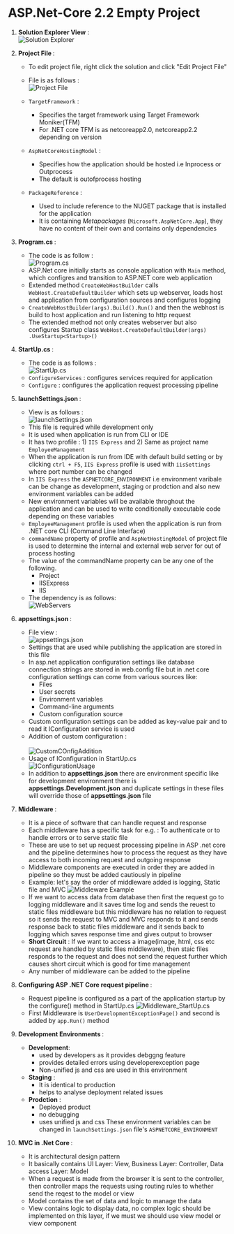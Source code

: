 # ASP.Net-Core 2.2 Empty Project

1. <b>Solution Explorer View</b> :</br>
    ![Solution Explorer](https://github.com/KarkiBindu/ASP.Net-Core/blob/main/SolutionExplorer.JPG)
    
2. <b> Project File </b> :
    - To edit project file, right click the solution and click "Edit Project File"
    - File is as follows :</br> 
    ![Project File](https://github.com/KarkiBindu/ASP.Net-Core/blob/main/ProjectFile.JPG)
    
    - `TargetFramework` : 
        - Specifies the target framework using Target Framework Moniker(TFM)
        - For .NET core TFM is as netcoreapp2.0, netcoreapp2.2 depending on version
        
    - `AspNetCoreHostingModel` :
        - Specifies how the application should be hosted i.e Inprocess or Outprocess
        - The default is outofprocess hosting 
        
    - `PackageReference` :
        - Used to include reference to the NUGET package that is installed for the application
        - It is containing <i> Metapackages </i> (`Microsoft.AspNetCore.App`), they have no content of their own and contains only dependencies

3. <b> Program.cs </b> :
    - The code is as follow :   
    ![Program.cs](https://github.com/KarkiBindu/ASP.Net-Core/blob/main/Program.JPG)
    - ASP.Net core initially starts as console application with `Main` method, which configres and transition to ASP.NET core web application
    - Extended method `CreateWebHostBuilder` calls `WebHost.CreateDefaultBuilder` which sets up webserver, loads host and application from configuration sources and configures logging
    - `CreateWebHostBuilder(args).Build().Run()` and then the webhost is build to host application and run listening to http request
    - The extended method not only creates webserver but also configures Startup class `WebHost.CreateDefaultBuilder(args)
                .UseStartup<Startup>()`
    
4. <b> StartUp.cs </b> : 
    - The code is as follows :   
    ![StartUp.cs](https://github.com/KarkiBindu/ASP.Net-Core/blob/main/StartUp.JPG)
    - `ConfigureServices` : configures services required for application
    - `Configure` : configures the application request processing pipeline
    
5. <b> launchSettings.json </b> :
    - View is as follows :</br>
    ![launchSettings.json](https://github.com/KarkiBindu/ASP.Net-Core/blob/main/launchSettings.JPG)
    - This file is required while development only
    - It is used when application is run from CLI or IDE
    - It has two profile : 1) `IIS Express` and 2) Same as project name `EmployeeManagement`
    - When the application is run from IDE with default build setting or by clicking `ctrl + F5`, `IIS Express` profile is used with `iisSettings` where port number can be changed
    - In `IIS Express` the `ASPNETCORE_ENVIRONMENT` i.e environment varibale can be change as development, staging or prodction and also new environment variables can be added
    - New environment variables will be available throghout the application and can be used to write conditionally executable code depending on these variables
    - `EmployeeManagement` profile is used when the application is run from .NET core CLI (Command Line Interface)
    - `commandName` property of profile and `AspNetHostingModel` of project file is used to determine the internal and external web server for out of process hosting
    - The value of the commandName property can be any one of the following. 
        - Project
        - IISExpress
        - IIS
    - The dependency is as follows:</br>
    ![WebServers](https://github.com/KarkiBindu/ASP.Net-Core/blob/main/WebServes.JPG)
    
6. <b>appsettings.json </b> :
    - File view :</br>
    ![appsettings.json](https://github.com/KarkiBindu/ASP.Net-Core/blob/main/appsettings.JPG)
    - Settings that are used while publishing the application are stored in this file
    - In asp.net application configuration settings like database connection strings are stored in web.config file but in .net core configuration settings can come from various sources like:
        - Files
        - User secrets
        - Environment variables
        - Command-line arguments
        - Custom configuration source
    - Custom configuration settings can be added as key-value pair and to read it IConfiguration service is used
    - Addition of custom configuration :</br>    
    ![CustomCOnfigAddition](https://github.com/KarkiBindu/ASP.Net-Core/blob/main/CustomConfig_appSetting.JPG)    
    - Usage of IConfiguration in StartUp.cs </br>
    ![IConfigurationUsage](https://github.com/KarkiBindu/ASP.Net-Core/blob/main/IConfigurationUse_StartUp.JPG)
    - In addition to <b>appsettings.json</b> there are environment specific like for development environment there is <b>appsettings.Development.json</b> and duplicate settings in these files will override those of <b>appsettings.json</b> file
    
7. <b> Middleware </b> :
    - It is a piece of software that can handle request and response
    - Each middleware has a specific task for e.g. : To authenticate or to handle errors or to serve static file
    - These are use to set up request processing pipeline in ASP .net core and the pipeline determines how to process the request as they have access to both incoming request and outgoing response
    - Middleware components are executed in order they are added in pipeline so they must be added cautiously in pipeline
    - Example: let's say the order of middleware added is logging, Static file and MVC
    ![Middleware Example](https://github.com/KarkiBindu/ASP.Net-Core/blob/main/Middleware_Example.JPG)
    - If we want to access data from database then first the request go to logging middleware and it saves time log and sends the reuest to static files middleware but  this middleware has no relation to request so it sends the request to MVC and MVC responds to it and sends response back to static files middleware and it sends back to logging which saves response time and gives output to browser
    - <b>Short Circuit</b> : If we want to access a image(image, html, css etc request are handled by static files middleware), then staic files responds to the request and does not send the request further which causes short circuit which is good for time management
    - Any number of middleware can be added to the pipeline
    
8. <b> Configuring ASP .NET Core request pipeline </b> :
    - Request pipeline is configured as a part of the application startup by the configure() method in StartUp.cs
    ![Middleware_StartUp.cs](https://github.com/KarkiBindu/ASP.Net-Core/blob/main/Middleware_StartUp.JPG)
    - First Middleware is `UserDevelopmentExceptionPage()` and second is added by `app.Run()` method

9. <b> Development Environments </b> :    
    - <b>Development</b>: 
      - used by developers as it provides debggng feature
      - provides detailed errors using developerexception page
      - Non-unified js and css are used in this environment
    - <b>Staging</b> :
      - It is identical to production
      - helps to analyse deployment related issues 
    - <b>Prodction</b> :
      - Deployed product
      - no debugging
      - uses unified js and css 
    These environment variables can be changed in `launchSettings.json` file's `ASPNETCORE_ENVIRONMENT`
    
10. <b> MVC in .Net Core </b> : 
     - It is architectural design pattern
     - It basically contains UI Layer: View, Business Layer: Controller, Data access Layer: Model
     - When a request is made from the browser it is sent to the controller, then controller maps the requests using routing rules to whether send the reqest to the model or view
     - Model contains the set of data and logic to manage the data
     - View contains logic to display data, no complex logic should be implemented on this layer, if we must we should use view model or view component
    
    
    
    
    
    
    
    
    
    
    
    
    
    
    
    
    
    
    
    
    
    
    
    
    
    
    
        
      

    
 
